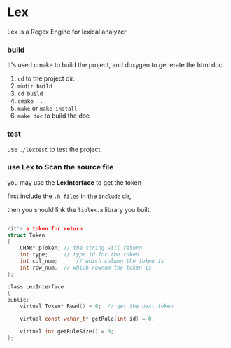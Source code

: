 # Lex
Lex is a Regex Engine for lexical analyzer


### build

It's used cmake to build the project, and doxygen to generate the html doc.

1. `cd` to the project dir.
2. `mkdir build`
3. `cd build`
4. `cmake ..`
5. `make` or `make install`
6. `make doc` to build the doc

### test

use `./lextest` to test the project.


### use Lex to **Scan** the source file

you may use the **LexInterface** to get the token

first include the `.h files` in the `include` dir,

then you should link the `liblex.a` library you built.

```c

/it's a token for return
struct Token
{
	CHAR* pToken; // the string will return
	int type;     // type id for the token 
    int col_num;      // which column the token is
	int row_num;  // which rownum the token is
};

class LexInterface 
{
public:
    virtual Token* Read() = 0;  // get the next token

    virtual const wchar_t* getRule(int id) = 0; 

    virtual int getRuleSize() = 0;
};


```
